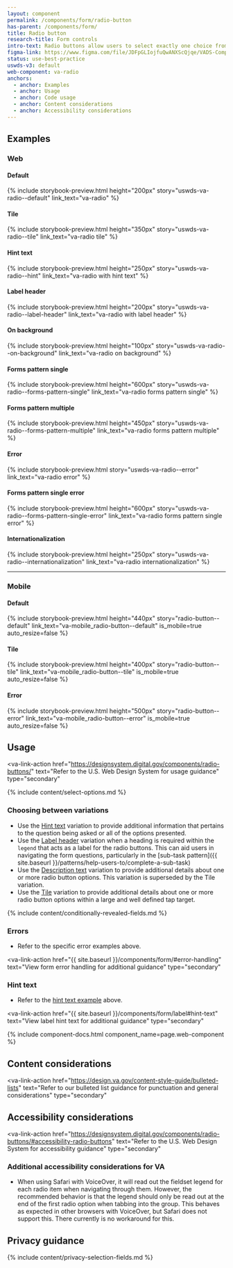 ```yaml
---
layout: component
permalink: /components/form/radio-button
has-parent: /components/form/
title: Radio button
research-title: Form controls
intro-text: Radio buttons allow users to select exactly one choice from a group.
figma-link: https://www.figma.com/file/JDFpGLIojfuQwANXScQjqe/VADS-Component-Examples?type=design&node-id=1373%3A86693&mode=design&t=h9BoxMWwcHe2DhUd-1
status: use-best-practice
uswds-v3: default
web-component: va-radio
anchors:
  - anchor: Examples
  - anchor: Usage
  - anchor: Code usage
  - anchor: Content considerations
  - anchor: Accessibility considerations
---
```


## Examples

### Web

#### Default

{% include storybook-preview.html height="200px" story="uswds-va-radio--default" link_text="va-radio" %}

#### Tile

{% include storybook-preview.html height="350px" story="uswds-va-radio--tile" link_text="va-radio tile" %}

#### Hint text

{% include storybook-preview.html height="250px" story="uswds-va-radio--hint" link_text="va-radio with hint text" %}

#### Label header

{% include storybook-preview.html height="200px" story="uswds-va-radio--label-header" link_text="va-radio with label header" %}

#### On background

{% include storybook-preview.html height="100px" story="uswds-va-radio--on-background" link_text="va-radio on background" %}

#### Forms pattern single

{% include storybook-preview.html height="600px" story="uswds-va-radio--forms-pattern-single" link_text="va-radio forms pattern single" %}

#### Forms pattern multiple

{% include storybook-preview.html height="450px" story="uswds-va-radio--forms-pattern-multiple" link_text="va-radio forms pattern multiple" %}

#### Error

{% include storybook-preview.html story="uswds-va-radio--error" link_text="va-radio error" %}

#### Forms pattern single error

{% include storybook-preview.html height="600px" story="uswds-va-radio--forms-pattern-single-error" link_text="va-radio forms pattern single error" %}

#### Internationalization

{% include storybook-preview.html height="250px" story="uswds-va-radio--internationalization" link_text="va-radio internationalization" %}

---

### Mobile

#### Default

{% include storybook-preview.html height="440px" story="radio-button--default" link_text="va-mobile_radio-button--default" is_mobile=true auto_resize=false %}

#### Tile

{% include storybook-preview.html height="400px" story="radio-button--tile" link_text="va-mobile_radio-button--tile" is_mobile=true auto_resize=false %}

#### Error

{% include storybook-preview.html height="500px" story="radio-button--error" link_text="va-mobile_radio-button--error" is_mobile=true auto_resize=false %}

## Usage

<va-link-action
  href="https://designsystem.digital.gov/components/radio-buttons/"
  text="Refer to the U.S. Web Design System for usage guidance"
  type="secondary"
></va-link-action>

{% include content/select-options.md %}

### Choosing between variations

* Use the [Hint text](#hint-text) variation to provide additional information that pertains to the question being asked or all of the options presented.
* Use the [Label header](#label-header) variation when a heading is required within the `legend` that acts as a label for the radio buttons. This can aid users in navigating the form questions, particularly in the [sub-task pattern]({{ site.baseurl }}/patterns/help-users-to/complete-a-sub-task)
* Use the [Description text](#description-text) variation to provide additional details about one or more radio button options. This variation is superseded by the Tile variation.
* Use the [Tile](#tile) variation to provide additional details about one or more radio button options within a large and well defined tap target.

{% include content/conditionally-revealed-fields.md %}

### Errors

* Refer to the specific error examples above.

<va-link-action
  href="{{ site.baseurl }}/components/form/#error-handling"
  text="View form error handling for additional guidance"
  type="secondary"
></va-link-action>

### Hint text

* Refer to the [hint text example](#hint-text) above.

<va-link-action
  href="{{ site.baseurl }}/components/form/label#hint-text"
  text="View label hint text for additional guidance"
  type="secondary"
></va-link-action>

{% include component-docs.html component_name=page.web-component %}

## Content considerations

<va-link-action
  href="https://design.va.gov/content-style-guide/bulleted-lists"
  text="Refer to our bulleted list guidance for punctuation and general considerations"
  type="secondary"
></va-link-action>

## Accessibility considerations

<va-link-action
  href="https://designsystem.digital.gov/components/radio-buttons/#accessibility-radio-buttons"
  text="Refer to the U.S. Web Design System for accessibility guidance"
  type="secondary"
></va-link-action>
### Additional accessibility considerations for VA

* When using Safari with VoiceOver, it will read out the fieldset legend for each radio item when navigating through them. However, the recommended behavior is that the legend should only be read out at the end of the first radio option when tabbing into the group. This behaves as expected in other browsers with VoiceOver, but Safari does not support this. There currently is no workaround for this.

## Privacy guidance 
 {% include content/privacy-selection-fields.md %}
